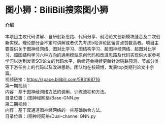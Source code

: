 # 图小狮：BiliBili搜索图小狮

#### 介绍
本项目主攻代码讲解、自研创新思路、代码分享、前沿论文创新模块缝合及二次创新实现。理论部分会不定时讲解或者优先考虑b站评论区留言点赞数高者。项目主要提供关于图神经网络、图对比学习、图结构学习、超图神经网络、超图对比学习、超图结构学习六种方向的通用模型原创代码和改进思路及代码实现供大家参考学习以达到发表SCI论文的代码水平，后续还会持续更新针对链路预测、节点分类等下游任务上的代码以及改进思路。团队均在校硕博，发表top类期刊论文十余篇。  
视频链接：https://space.bilibili.com/583168716  
第一期视频：  
内容：基于图神经网络方法的调用、训练流程和方法。  
目录位置：/图神经网络/Base-GNN.py  
第二期视频：  
内容：基于双通道图神经网络的一些基础融合方法。  
目录位置：/图神经网络/Dual-channel GNN.py  

